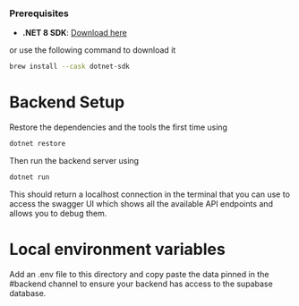 ### Prerequisites

- **.NET 8 SDK**: [Download here](https://dotnet.microsoft.com/download/dotnet/8.0)

or use the following command to download it

```bash
brew install --cask dotnet-sdk
```

# Backend Setup

Restore the dependencies and the tools the first time using

```bash
dotnet restore
```

Then run the backend server using

```bash
dotnet run
```

 This should return a localhost connection in the terminal that you can use to access the swagger UI which shows all the available API endpoints and allows you to debug them.

# Local environment variables

 Add an .env file to this directory and copy paste the data pinned in the #backend channel to ensure your backend has access to the supabase database.